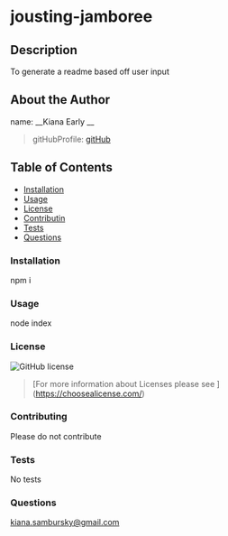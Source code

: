 # jousting-jamboree
        
## Description 
To generate a readme based off user input
        
## About the Author
name: __Kiana Early __
> gitHubProfile: 
> [gitHub](https://github.com/KianaEarly)
        
        
## Table of Contents
* [Installation](#installation)
* [Usage](#usage)
* [License](#license)
* [Contributin](#contributing)
* [Tests](#tests)
* [Questions](#questions)
        
### Installation 
npm i
        
### Usage
node index
        
### License
![GitHub license](https://img.shields.io/badge/license-undefined-blue.svg) 
> [For more information about Licenses please see ] (https://choosealicense.com/)
        
### Contributing
Please do not contribute
        
### Tests
No tests
        
### Questions
kiana.sambursky@gmail.com
        